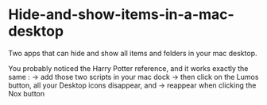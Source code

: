 # Hide-and-show-items-in-a-mac-desktop
Two apps that can hide and show all items and folders in your mac desktop.

You probably noticed the Harry Potter reference, and it works exactly the same : 
   -> add those two scripts in your mac dock
   -> then click on the Lumos button, all your Desktop icons disappear, and 
   -> reappear when clicking the Nox button
